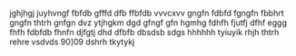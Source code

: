 jghjhgj
juyhvngf
fbfdb
gfffd
dfb
ffbfdb
vvvcxvv
gngfn
fdbfd
fgngfn
fbbhrt
gngfn
thtrh
gnfgn
dvz
ytjhgkm
dgd
gfngf
gfn
hgmhg
fdhfh
fjutfj
dfhf
eggg
fhfh
fdbfdb
fhnfn
djfgtj
dhd
dfbfb
dbsdsb
sdgs
hhhhhh
tyiuyik
rhjh
thtrh
rehre
vsdvds
90]09
dshrh
tkytykj
